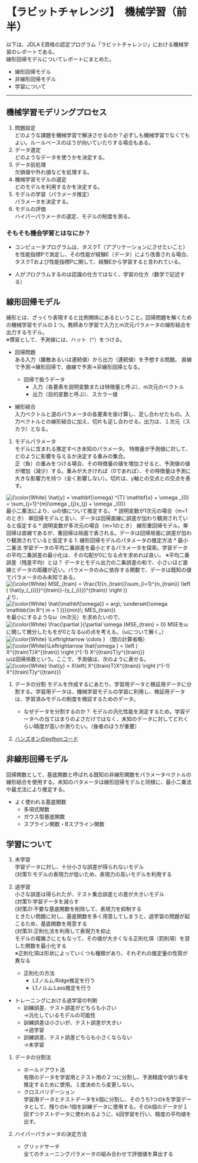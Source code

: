 # 【ラビットチャレンジ】　機械学習（前半）

以下は、JDLA E資格の認定プログラム「ラビットチャレンジ」における機械学習のレポートである。  
線形回帰モデルについてレポートにまとめた。
* 線形回帰モデル
* 非線形回帰モデル
* 学習について

***
## 機械学習モデリングプロセス
1. 問題設定  
どのような課題を機械学習で解決させるのか？必ずしも機械学習でなくてもよい。ルールベースのほうが向いていたりする場合もある。
1. データ選定  
どのようなデータを使うかを決定する。
1. データ前処理  
欠損値や外れ値などを処理する。
1. 機械学習モデルの選定  
どのモデルを利用するかを決定する。
1. モデルの学習（パラメータ推定）  
パラメータを決定する。
1. モデルの評価  
ハイパーパラメータの選定、モデルの制度を測る。

### そもそも機会学習とはなにか？
* コンピュータプログラムは、タスクT（アプリケーションにさせたいこと）を性能指標Pで測定し、その性能が経験E（データ）により改善される場合、タスクTおよび性能指標Pに関して、経験Eから学習すると言われている。

* 人がプログラムするのは認識の仕方ではなく、学習の仕方（数学で記述する）

## 線形回帰モデル
線形とは、ざっくり表現すると比例関係にあるということ。回帰問題を解くための機械学習モデルの１つ。教師あり学習で入力とm次元パラメータの線形結合を出力するモデル。  
※慣習として、予測値には、ハット（^）をつける。

* 回帰問題  
ある入力（離散あるいは連続値）から出力（連続値）を予想する問題。
直線で予測→線形回帰で、曲線で予測→非線形回帰となる。
    * 回帰で扱うデータ  
        * 入力（各要素を説明変数または特徴量と呼ぶ）、m次元のベクトル
        * 出力（目的変数と呼ぶ）、スカラー値

* 線形結合  
入力ベクトルと道のパラメータの各要素を掛け算し、足し合わせたもの。入力ベクトルとの線形結合に加え、切片も足し合わせる。出力は、１次元（スカラ）となる。

1. モデルパラメータ  
    モデルに含まれる推定すべき未知のパラメータ。 特徴量が予測値に対して、どのように影響を与えるか決定する重みの集合。  
正（負）の重みをつける場合、その特徴量の値を増加させると、予測値の値が増加（減少）する。重みが大きければ（0であれば）、その特徴量は予測に大きな影響力を持つ（全く影響しない）。切片は、y軸との交点との交点を表す。
<img src="https://latex.codecogs.com/png.latex?\inline&space;{\color{White}&space;\hat{y}&space;=&space;\mathbf{\omega}&space;^{T}&space;\mathbf{x}&space;&plus;&space;\omega&space;_{0}&space;=&space;\sum_{j=1}^{m}\omega&space;_{j}x_{j}&space;&plus;&space;\omega&space;_{0}}" title="{\color{White} \hat{y} = \mathbf{\omega} ^{T} \mathbf{x} + \omega _{0} = \sum_{j=1}^{m}\omega _{j}x_{j} + \omega _{0}}" />  
最小二乗法により、ωの値について推定する。
    * 説明変数が1次元の場合（m=1のとき）  
    単回帰モデルと言い、データは回帰直線に誤差が加わり観測されていると仮定する
    * 説明変数が多次元の場合（m>1のとき）  
    線形重回帰モデル。単回帰は直線であるが、重回帰は局面で表される。データは回帰局面に誤差が加わり観測されていると仮定する
    1. 線形回帰モデルのパタメータの推定方法  
         * 最小二乗法  
        学習データの平均二乗誤差を最小とするパラメータを探索。学習データの平均二乗誤差の最小化は、その勾配が0になる点を求めれば良い。  
        ※平均二乗誤差（残差平均）とは？  
        データとモデル出力の二乗誤差の和で、小さいほど直線とデータの距離が近い。パラメータのみに依存する関数で、データは既知の値でパラメータのみ未知である。  
        <img src="https://latex.codecogs.com/png.latex?\inline&space;{\color{White}&space;MSE_{train}&space;=&space;\frac{1}{n_{train}}\sum_{i=1}^{n_{train}}&space;\left&space;(&space;\hat{y_{_{i}}}^{(train)}-{y_{_{i}}}^{(train)}&space;\right&space;)}" title="{\color{White} MSE_{train} = \frac{1}{n_{train}}\sum_{i=1}^{n_{train}} \left ( \hat{y_{_{i}}}^{(train)}-{y_{_{i}}}^{(train)} \right )}" />より、  
        <img src="https://latex.codecogs.com/png.latex?\inline&space;{\color{White}&space;\hat{\mathbf{\omega}}&space;=&space;arg\;&space;\underset{\omega&space;\mathbb{\in&space;R^{&space;m&space;&plus;&space;1&space;}}}{min}\;&space;MES_{train}}" title="{\color{White} \hat{\mathbf{\omega}} = arg\; \underset{\omega \mathbb{\in R^{ m + 1 }}}{min}\; MES_{train}}" />  
        を最小にするようなω（m次元）を求めたいので、  
        <img src="https://latex.codecogs.com/png.latex?\inline&space;{\color{White}&space;\frac{\partial&space;}{\partial&space;\omega&space;}MSE_{train}&space;=&space;0}" title="{\color{White} \frac{\partial }{\partial \omega }MSE_{train} = 0}" />  
        MSEをωに関して微分したもをが0となるωの点を考える。（ωについて解く。）  
        <img src="https://latex.codecogs.com/png.latex?\inline&space;{\color{White}&space;\Leftrightarrow&space;\cdots&space;}" title="{\color{White} \Leftrightarrow \cdots }" />  （間の計算省略）  
        <img src="https://latex.codecogs.com/png.latex?\inline&space;{\color{White}\Leftrightarrow&space;\hat{\omega&space;}&space;=&space;\left&space;(&space;X^{(train)T}X^{(train)}&space;\right&space;)^{-1}&space;X^{(train)T}y^{(train)}}" title="{\color{White}\Leftrightarrow \hat{\omega } = \left ( X^{(train)T}X^{(train)} \right )^{-1} X^{(train)T}y^{(train)}}" />  
        ωは回帰係数という。ここで、予測値は、次のように表せる。  
        <img src="https://latex.codecogs.com/png.latex?\inline&space;{\color{White}&space;\hat{y}&space;=&space;X\left(&space;X^{(train)T}X^{(train)}&space;\right&space;)^{-1}&space;X^{(train)T}y^{(train)}}" title="{\color{White} \hat{y} = X\left( X^{(train)T}X^{(train)} \right )^{-1} X^{(train)T}y^{(train)}}" />

1. データの分割
モデルを作成するにあたり、学習用データと検証用データに分割する。学習用データは、機械学習モデルの学習に利用し、検証用データは、学習済みモデルの制度を検証するためのデータ。
    * なぜデータを分割するのか？
    モデルの汎化性能を測定するため。学習データへの当てはまりのよさだけではなく、未知のデータに対してどれくらい精度が高いか測りたい。（後者のほうが重要）


1. [ハンズオンのpythonコード](https://github.com/kcms2ll/AI-Study/blob/main/ETest/src/logistic_regression.ipynb)

## 非線形回帰モデル
回帰関数として、基底関数と呼ばれる既知の非線形関数をパラメータベクトルの線形結合を使用する。未知のパタメータは線形回帰モデルと同様に、最小二乗法や最尤法により推定する。

* よく使われる基底関数
    * 多項式関数
    * ガウス型基底関数
    * スプライン関数・Bスプライン関数

## 学習について
1. 未学習  
学習データに対し、十分小さな誤差が得られないモデル  
(対策1):モデルの表現力が低いため、表現力の高いモデルを利用する

1. 過学習  
小さな誤差は得られたが、テスト集合誤差との差が大きいモデル  
(対策1):学習データを減らす  
(対策2):不要な基底関数を削除して、表現力を抑制する  
ときたい問題に対し、基底関数を多く用意してしまうと、過学習の問題が起こるため、基底関数を用意する  
(対策3):正則化法を利用して表現力を抑止  
モデルの複雑さにともなって、その値が大きくなる正則化項（罰則項）を貸した関数を最小化する  
※正則化項は形状によっていくつも種類があり、それぞれの推定量の性質が異なる  
    * 正則化の方法
        * L2ノルム:Ridge推定を行う
        * L1ノルム:Lass推定を行う
* トレーニングにおける過学習の判断
    * 訓練誤差、テスト誤差がどちらも小さい  
    →汎化しているモデルの可能性
    * 訓練誤差は小さいが、テスト誤差が大きい  
    →過学習
    * 訓練誤差、テスト誤差どちらも小さくならない  
    →未学習

1. データの分割法
    * ホールドアウト法  
    有限のデータを学習用とテスト用の２つに分割し、予測精度や誤り率を推定するために使用。１度決めたら変更しない。
    * クロスバリデーション  
    学習用データとテストデータをk個に分割し、そのうち1つのkを学習データとして、残りのk-1個を訓練データに使用する。そのk個のデータが１回ずつテストデータに使われるように、k回学習を行い、精度の平均値を出す。

1. ハイパーパラメータの決定方法
    * グリッドサーチ  
    全てのチューニングパラメータの組み合わせで評価値を算出する